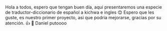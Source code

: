 Hola a todos, espero que tengan buen día, aqui presentaremos una especie de traductor-diccionario de español a kichwa e ingles 😊
Espero que les guste, es nuestro primer proyecto, asi que podria mejorarse, gracias por su atención. 👍 🙌
Daniel putoooo